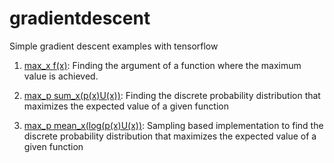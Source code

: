 # gradientdescent
Simple gradient descent examples with tensorflow

1. [max_x f(x)](https://github.com/sgttwld/gradientdescent/blob/master/1_tf_GD.py): Finding the argument of a function where the maximum value is achieved. 

2. [max_p sum_x(p(x)U(x))](https://github.com/sgttwld/gradientdescent/blob/master/2_tf_GD_prob.py): Finding the discrete probability distribution that maximizes the expected value of a given function

3. [max_p mean_x(log(p(x)U(x))](https://github.com/sgttwld/gradientdescent/blob/master/3_tf_GD_sample.py): Sampling based implementation to find the discrete probability distribution that maximizes the expected value of a given function
